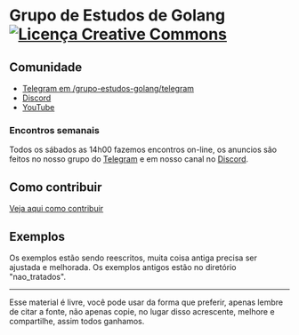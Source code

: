 #  Grupo de Estudos de Golang <a rel="license" href="http://creativecommons.org/licenses/by-sa/4.0/"><img alt="Licença Creative Commons" style="border-width:0" src="https://i.creativecommons.org/l/by-sa/4.0/88x31.png" /></a>

## Comunidade

- [Telegram em /grupo-estudos-golang/telegram](https://crg.eti.br/grupo-estudos-golang/telegram)
- [Discord](https://crg.eti.br/grupo-estudos-golang/discord)
- [YouTube](https://crg.eti.br/grupo-estudos-golang/youtube)

### Encontros semanais

 Todos os sábados as 14h00 fazemos encontros on-line, os anuncios são feitos no nosso grupo do [Telegram](https://crg.eti.br/grupo-estudos-golang/telegram) e em nosso canal no [Discord](https://crg.eti.br/grupo-estudos-golang/discord).

## Como contribuir

[Veja aqui como contribuir](CONTRIBUTING.md)


## Exemplos

Os exemplos estão sendo reescritos, muita coisa antiga precisa ser ajustada e melhorada. Os exemplos antigos estão no diretório "nao_tratados".

---

Esse material é livre, você pode usar da forma que preferir, apenas lembre de citar a fonte, não apenas copie, no lugar disso acrescente, melhore e compartilhe, assim todos ganhamos.

